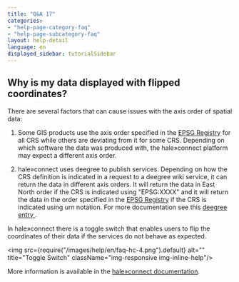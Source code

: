 ```yaml
---
title: "Q&A 17"
categories:
- "help-page-category-faq"
- "help-page-subcategory-faq"
layout: help-detail
language: en
displayed_sidebar: tutorialSidebar
---
```


<h2>Why is my data displayed with flipped coordinates?</h2>

There are several factors that can cause issues with the axis order of spatial data:

1) Some GIS products use the axis order specified in the <a target="_blank" href="https://epsg.org/home.html">EPSG Registry</a> for all CRS while others are deviating from it for some CRS. Depending on which software the data was produced with, the hale»connect platform may expect a different axis order.

2) hale»connect uses deegree to publish services. Depending on how the CRS definition is indicated in a request to a deegree wiki service, it can return the data in different axis orders. It will return the data in East North order if the CRS is indicated using "EPSG:XXXX" and it will return the data in the order specified in the <a target="_blank" href="https://epsg.org/home.html">EPSG Registry</a>  if the CRS is indicated using urn notation. For more documentation see this <a target="_blank" href="https://github.com/deegree/deegree3/wiki/Axis-order-handling">deegree entry </a>.

In hale»connect there is a toggle switch that enables users to flip the coordinates of their data if the services do not behave as expected.

<img src={require("/images/help/en/faq-hc-4.png").default} alt="" title="Toggle Switch" className="img-responsive img-inline-help"/>

More information is available in the <a href="../../references/data/2018-03-08-reference-data-view-services">hale»connect documentation</a>.
